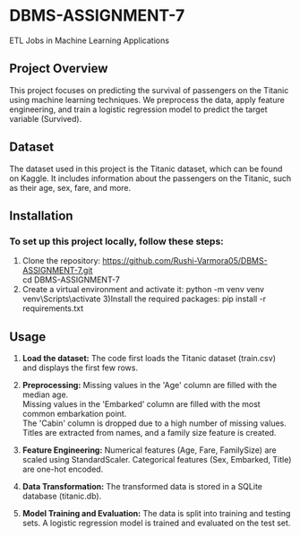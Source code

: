 # DBMS-ASSIGNMENT-7
ETL Jobs in Machine Learning Applications

## Project Overview
This project focuses on predicting the survival of passengers on the Titanic using machine learning techniques. We preprocess the data, apply feature engineering, and train a logistic regression model to predict the target variable (Survived).

## Dataset
The dataset used in this project is the Titanic dataset, which can be found on Kaggle. It includes information about the passengers on the Titanic, such as their age, sex, fare, and more.

## Installation
### To set up this project locally, follow these steps:

1) Clone the repository:
   https://github.com/Rushi-Varmora05/DBMS-ASSIGNMENT-7.git <br/>
   cd DBMS-ASSIGNMENT-7
2) Create a virtual environment and activate it:
   python -m venv venv
   venv\Scripts\activate
3)Install the required packages:
  pip install -r requirements.txt

## Usage
1) **Load the dataset:** The code first loads the Titanic dataset (train.csv) and displays the first few rows.

2) **Preprocessing:**
  Missing values in the 'Age' column are filled with the median age. <br/>
  Missing values in the 'Embarked' column are filled with the most common embarkation point. <br/>
  The 'Cabin' column is dropped due to a high number of missing values. <br/>
  Titles are extracted from names, and a family size feature is created.

3) **Feature Engineering:**
  Numerical features (Age, Fare, FamilySize) are scaled using StandardScaler. 
  Categorical features (Sex, Embarked, Title) are one-hot encoded.

4) **Data Transformation:**
  The transformed data is stored in a SQLite database (titanic.db).

5) **Model Training and Evaluation:**
  The data is split into training and testing sets. 
  A logistic regression model is trained and evaluated on the test set.

